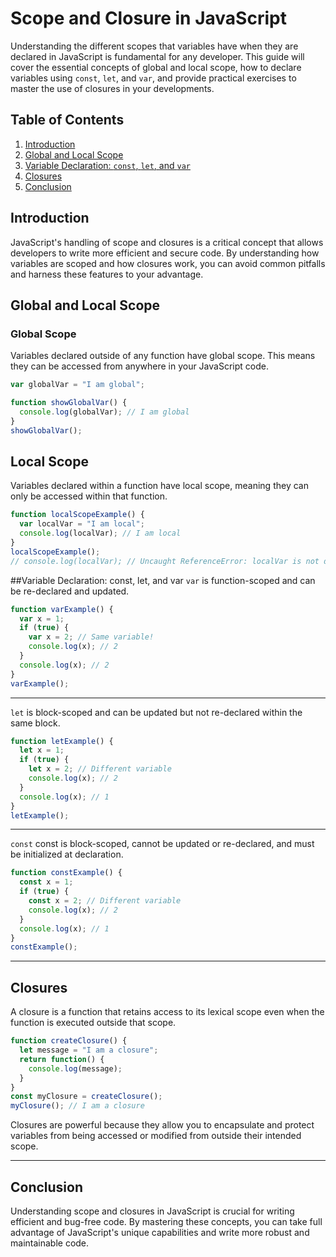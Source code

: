 # Scope and Closure in JavaScript

Understanding the different scopes that variables have when they are declared in JavaScript is fundamental for any developer. This guide will cover the essential concepts of global and local scope, how to declare variables using `const`, `let`, and `var`, and provide practical exercises to master the use of closures in your developments.

## Table of Contents

1. [Introduction](#introduction)
2. [Global and Local Scope](#global-and-local-scope)
3. [Variable Declaration: `const`, `let`, and `var`](#variable-declaration-const-let-and-var)
4. [Closures](#closures)
5. [Conclusion](#conclusion)

## Introduction

JavaScript's handling of scope and closures is a critical concept that allows developers to write more efficient and secure code. By understanding how variables are scoped and how closures work, you can avoid common pitfalls and harness these features to your advantage.

## Global and Local Scope

### Global Scope

Variables declared outside of any function have global scope. This means they can be accessed from anywhere in your JavaScript code.

```javascript
var globalVar = "I am global";

function showGlobalVar() {
  console.log(globalVar); // I am global
}
showGlobalVar();
```

## Local Scope
Variables declared within a function have local scope, meaning they can only be accessed within that function.

```javascript
function localScopeExample() {
  var localVar = "I am local";
  console.log(localVar); // I am local
}
localScopeExample();
// console.log(localVar); // Uncaught ReferenceError: localVar is not defined
```

##Variable Declaration: const, let, and var
`var` is function-scoped and can be re-declared and updated.

```javascript
function varExample() {
  var x = 1;
  if (true) {
    var x = 2; // Same variable!
    console.log(x); // 2
  }
  console.log(x); // 2
}
varExample();
```
----

`let` is block-scoped and can be updated but not re-declared within the same block.

```javascript
function letExample() {
  let x = 1;
  if (true) {
    let x = 2; // Different variable
    console.log(x); // 2
  }
  console.log(x); // 1
}
letExample();
```

----

`const` const is block-scoped, cannot be updated or re-declared, and must be initialized at declaration.

```javascript
function constExample() {
  const x = 1;
  if (true) {
    const x = 2; // Different variable
    console.log(x); // 2
  }
  console.log(x); // 1
}
constExample();
```

----

## Closures
A closure is a function that retains access to its lexical scope even when the function is executed outside that scope.

```javascript
function createClosure() {
  let message = "I am a closure";
  return function() {
    console.log(message);
  }
}
const myClosure = createClosure();
myClosure(); // I am a closure
```

Closures are powerful because they allow you to encapsulate and protect variables from being accessed or modified from outside their intended scope.

---

## Conclusion
Understanding scope and closures in JavaScript is crucial for writing efficient and bug-free code. By mastering these concepts, you can take full advantage of JavaScript's unique capabilities and write more robust and maintainable code.



